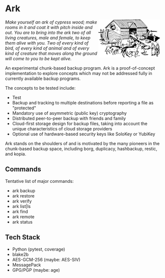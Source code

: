 # Ark

<img src="assets/ark.svg" alt="Noah's Ark" align="right" style="width: 200px;" />

_Make yourself an ark of cypress wood; make rooms in it and coat it with
pitch inside and out. You are to bring into the ark two of all living
creatures, male and female, to keep them alive with you. Two of every kind
of bird, of every kind of animal and of every kind of creature that moves
along the ground will come to you to be kept alive._

An experimental chunk-based backup program. Ark is a proof-of-concept
implementation to explore concepts which may not be addressed fully in
currently available backup programs.

The concepts to be tested include:

- Test
- Backup and tracking to multiple destinations before reporting a file as
  "protected"
- Mandatory use of asymmetric (public key) cryptography
- Distributed peer-to-peer backup with friends and family
- Cloud-first storage design for backup files, taking into account the unique
  characteristics of cloud storage providers
- Optional use of hardware-based security keys like SoloKey or YubiKey

Ark stands on the shoulders of and is motivated by the many pioneers in the
chunk-based backup space, including borg, duplicacy, hashbackup, restic, and
kopia.

## Commands

Tentative list of major commands:

* ark backup
* ark restore
* ark verify
* ark list|ls
* ark find
* ark remote
* ark status

## Tech Stack
* Python (pytest, coverage)
* blake2b
* AES-GCM-256 (maybe: AES-SIV)
* MessagePack
* GPG/PGP (maybe: age)
